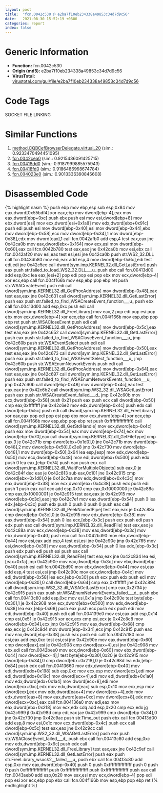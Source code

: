 ```yaml
---
layout: post
title:  "fcn.0042c530 @ e2ba7f10eb234338a49853c34d7d9c56"
date:   2021-08-30 15:52:19 +0300
categories: report
index: false
---
```


# Generic Information
- **Function:** fcn.0042c530
- **Origin (md5):** e2ba7f10eb234338a49853c34d7d9c56
- **VirusTotal:** [virustotal.com/gui/file/e2ba7f10eb234338a49853c34d7d9c56][virustotal_ref]

# Code Tags
<span class="tag" id="SOCKET">SOCKET</span>
<span class="tag" id="FILE">FILE</span>
<span class="tag" id="LINKING">LINKING</span>


# Similar Functions

1. [method.CQBCefBrowserDelegate.virtual\_20][similar_1_ref] (sim.: 0.9233470494451095)
2. [fcn.0042cea0][similar_2_ref] (sim.: 0.9215436091425715)
3. [fcn.00418dd0][similar_3_ref] (sim.: 0.9187999885575943)
4. [fcn.00418fd0][similar_4_ref] (sim.: 0.9186486998674784)
5. [fcn.004023e0][similar_5_ref] (sim.: 0.9013336390845608)


# Disassembled Code

{% highlight nasm %}
push ebp
mov ebp,esp
sub esp,0x84
mov eax,dword[0x55bdf4]
xor eax,ebp
mov dword[ebp-4],eax
mov eax,dword[ebp+0xc]
push ebx
push esi
mov esi,dword[ebp+8]
mov ebx,dword[esi]
mov ecx,dword[esi+0x1a8]
mov edx,dword[ebx+0x91c]
push edi
push esi
mov dword[ebp-0x40],esi
mov dword[ebp-0x44],ebx
mov dword[ebp-0x58],ecx
mov dword[ebp-0x34],1
mov dword[ebp-0x38],edx
mov dword[eax],1
call fcn.0042afb0
add esp,4
test eax,eax
jne 0x42ca0b
mov eax,dword[ebx+0x164]
mov ecx,esi
mov dword[ebp-0x60],eax
call fcn.0042b780
test eax,eax
jne 0x42ca0b
mov esi,ebx
call fcn.0042af20
mov esi,eax
test esi,esi
jne 0x42ca0b
push str.WS2_32.DLL
call fcn.0043db80
mov edi,eax
add esp,4
mov dword[ebp-0x6c],edi
test edi,edi
jne 0x42c5ec
call dword[sym.imp.KERNEL32.dll_GetLastError]
push eax
push str.failed_to_load_WS2_32.DLL___u_
push ebx
call fcn.00413d00
add esp,0xc
lea eax,[esi+2]
pop edi
pop esi
pop ebx
mov ecx,dword[ebp-4]
xor ecx,ebp
call fcn.004f166b
mov esp,ebp
pop ebp
ret
push str.WSACreateEvent
push edi
call dword[sym.imp.KERNEL32.dll_GetProcAddress]
mov dword[ebp-0x48],eax
test eax,eax
jne 0x42c631
call dword[sym.imp.KERNEL32.dll_GetLastError]
push eax
push str.failed_to_find_WSACreateEvent_function___u_
push ebx
call fcn.00413d00
add esp,0xc
push edi
call dword[sym.imp.KERNEL32.dll_FreeLibrary]
mov eax,2
pop edi
pop esi
pop ebx
mov ecx,dword[ebp-4]
xor ecx,ebp
call fcn.004f166b
mov esp,ebp
pop ebp
ret
push str.WSACloseEvent
push edi
call dword[sym.imp.KERNEL32.dll_GetProcAddress]
mov dword[ebp-0x5c],eax
test eax,eax
jne 0x42c652
call dword[sym.imp.KERNEL32.dll_GetLastError]
push eax
push str.failed_to_find_WSACloseEvent_function___u_
jmp 0x42c60b
push str.WSAEventSelect
push edi
call dword[sym.imp.KERNEL32.dll_GetProcAddress]
mov dword[ebp-0x50],eax
test eax,eax
jne 0x42c673
call dword[sym.imp.KERNEL32.dll_GetLastError]
push eax
push str.failed_to_find_WSAEventSelect_function___u_
jmp 0x42c60b
push str.WSAEnumNetworkEvents
push edi
call dword[sym.imp.KERNEL32.dll_GetProcAddress]
mov dword[ebp-0x64],eax
test eax,eax
jne 0x42c697
call dword[sym.imp.KERNEL32.dll_GetLastError]
push eax
push str.failed_to_find_WSAEnumNetworkEvents_function___u_
jmp 0x42c60b
call dword[ebp-0x48]
mov dword[ebp-0x4c],eax
test eax,eax
jne 0x42c6b2
call dword[sym.imp.WS2_32.dll_WSAGetLastError]
push eax
push str.WSACreateEvent_failed___d_
jmp 0x42c60b
mov ecx,dword[ebp-0x58]
push 0x21
push eax
push ecx
call dword[ebp-0x50]
cmp eax,0xffffffff
jne 0x42c6e2
mov edx,dword[ebp-0x4c]
push edx
call dword[ebp-0x5c]
push edi
call dword[sym.imp.KERNEL32.dll_FreeLibrary]
xor eax,eax
pop edi
pop esi
pop ebx
mov ecx,dword[ebp-4]
xor ecx,ebp
call fcn.004f166b
mov esp,ebp
pop ebp
ret
push 0xfffffffffffffff6
call dword[sym.imp.KERNEL32.dll_GetStdHandle]
mov ecx,dword[ebp-0x4c]
push eax
mov dword[ebp-0x54],eax
mov dword[ebp-0x74],ecx
mov dword[ebp-0x70],eax
call dword[sym.imp.KERNEL32.dll_GetFileType]
cmp eax,3
je 0x42c71b
cmp dword[ebx+0x1d0],0
jne 0x42c71b
mov dword[ebp-0x48],2
mov dword[ebp-0x50],0x3e8
jmp 0x42c730
mov dword[ebp-0x48],1
mov dword[ebp-0x50],0x64
lea esp,[esp]
mov edx,dword[ebp-0x50]
mov ecx,dword[ebp-0x48]
mov edi,dword[ebx+0x500]
push edx
push 0
lea eax,[ebp-0x74]
push eax
push ecx
call dword[sym.imp.KERNEL32.dll_WaitForMultipleObjects]
sub eax,0
je 0x42c84f
dec eax
je 0x42c813
sub eax,0x101
jne 0x42c915
cmp dword[ebx+0x1d0],0
je 0x42c7aa
mov edx,dword[ebx+0x4c3c]
mov eax,dword[ebp-0x38]
mov ecx,dword[ebx+0x4c38]
push edx
push edi
push 1
push eax
call ecx
add esp,0x10
cmp eax,0x10000000
je 0x42c88a
cmp eax,0x10000001
je 0x42c915
test eax,eax
je 0x42c915
mov dword[ebp-0x3c],eax
jmp 0x42c7ef
mov eax,dword[ebp-0x54]
push 0
lea edx,[ebp-0x3c]
push edx
push 0
push 0
push 0
push eax
call dword[sym.imp.KERNEL32.dll_PeekNamedPipe]
test eax,eax
je 0x42c88a
cmp dword[ebp-0x3c],0
je 0x42c915
mov edx,dword[ebp-0x38]
mov eax,dword[ebp-0x54]
push 0
lea ecx,[ebp-0x3c]
push ecx
push edi
push edx
push eax
call dword[sym.imp.KERNEL32.dll_ReadFile]
test eax,eax
je 0x42c88a
mov ecx,dword[ebp-0x38]
mov eax,dword[ebp-0x3c]
mov ebx,dword[ebp-0x40]
push ecx
call fcn.0042bd90
mov ebx,dword[ebp-0x44]
mov esi,eax
add esp,4
test esi,esi
jne 0x42c90e
jmp 0x42c765
mov esi,dword[ebp-0x38]
mov eax,dword[ebp-0x54]
push 0
lea edx,[ebp-0x3c]
push edx
push edi
push esi
push eax
call dword[sym.imp.KERNEL32.dll_ReadFile]
test eax,eax
jne 0x42c834
lea esi,[eax+0x1a]
jmp 0x42c90e
mov eax,dword[ebp-0x3c]
mov ebx,dword[ebp-0x40]
push esi
call fcn.0042bd90
mov ebx,dword[ebp-0x44]
mov esi,eax
add esp,4
test esi,esi
jmp 0x42c90c
mov edx,dword[ebp-0x4c]
mov edi,dword[ebp-0x58]
lea ecx,[ebp-0x30]
push ecx
push edx
push edi
mov dword[ebp-0x30],0
call dword[ebp-0x64]
cmp eax,0xffffffff
jne 0x42c894
call dword[sym.imp.WS2_32.dll_WSAGetLastError]
cmp eax,0x2734
je 0x42c915
push eax
push str.WSAEnumNetworkEvents_failed___d_
push ebx
call fcn.00413c80
add esp,0xc
mov esi,0x1a
jmp 0x42c90e
test byte[ebp-0x30],1
je 0x42c908
mov ecx,dword[ebx+0x500]
mov edx,dword[ebp-0x38]
lea eax,[ebp-0x68]
push eax
push ecx
push edx
push edi
mov edi,dword[ebp-0x40]
push edi
call fcn.004139e0
mov esi,eax
add esp,0x14
cmp esi,0x51
je 0x42c915
xor ecx,ecx
cmp esi,ecx
je 0x42c8c8
mov dword[ebp-0x34],ecx
jmp 0x42c915
mov eax,dword[ebp-0x68]
cmp eax,ecx
jg 0x42c8d4
mov dword[ebp-0x34],ecx
jmp 0x42c915
push eax
mov eax,dword[ebp-0x38]
push eax
push edi
call fcn.0042c180
mov esi,eax
add esp,0xc
test esi,esi
jne 0x42c90e
mov eax,dword[ebp-0x60]
cmp dword[eax],esi
je 0x42c908
cmp dword[eax+4],esi
jne 0x42c908
mov ebx,edi
call fcn.0042bee0
mov ecx,dword[ebp-0x60]
mov ebx,dword[ebp-0x44]
mov dword[ecx+4],1
test byte[ebp-0x30],0x20
je 0x42c915
mov dword[ebp-0x34],0
cmp dword[ebx+0x218],0
je 0x42c98d
lea edx,[ebp-0x84]
push edx
call fcn.00413660
mov edx,dword[ebp-0x40]
mov edi,dword[edx+0x198]
sub esp,0xc
mov ecx,esp
mov dword[ecx],edi
mov edi,dword[edx+0x19c]
mov dword[ecx+4],edi
mov edi,dword[edx+0x1a0]
mov edx,dword[edx+0x1a4]
mov dword[ecx+8],edi
mov dword[ecx+0xc],edx
mov edx,dword[eax]
sub esp,0x10
mov ecx,esp
mov dword[ecx],edx
mov edx,dword[eax+4]
mov dword[ecx+4],edx
mov edx,dword[eax+8]
mov eax,dword[eax+0xc]
mov dword[ecx+8],edx
mov dword[ecx+0xc],eax
call fcn.004136a0
mov edi,eax
mov eax,dword[ebx+0x218]
mov ecx,edx
cdq
add esp,0x20
cmp ecx,edx
jg 0x42c999
jl 0x42c98d
cmp edi,eax
jae 0x42c999
cmp dword[ebp-0x34],0
jne 0x42c730
jmp 0x42c9ac
push str.Time_out
push ebx
call fcn.00413d00
add esp,8
mov esi,0x1c
mov ecx,dword[ebp-0x4c]
push ecx
call dword[ebp-0x5c]
test eax,eax
jne 0x42c9cc
call dword[sym.imp.WS2_32.dll_WSAGetLastError]
push eax
push str.WSACloseEvent_failed___d_
push ebx
call fcn.00413c80
add esp,0xc
mov edx,dword[ebp-0x6c]
push edx
call dword[sym.imp.KERNEL32.dll_FreeLibrary]
test eax,eax
jne 0x42c9ef
call dword[sym.imp.KERNEL32.dll_GetLastError]
push eax
push str.FreeLibrary_wsock2__failed___u_
push ebx
call fcn.00413c80
add esp,0xc
mov eax,dword[ebp-0x40]
push 0
push 0xffffffffffffffff
push 0
push 0
push 0xffffffffffffffff
push 0xffffffffffffffff
push 0xffffffffffffffff
push eax
call fcn.0043aeb0
add esp,0x20
mov eax,esi
mov ecx,dword[ebp-4]
pop edi
pop esi
xor ecx,ebp
pop ebx
call fcn.004f166b
mov esp,ebp
pop ebp
ret
{% endhighlight %}


[similar_1_ref]: /report/method.CQBCefBrowserDelegate.virtual_20@ba86269e5231930ee4def4088ddb8d19
[similar_2_ref]: /report/fcn.0042cea0@e2ba7f10eb234338a49853c34d7d9c56
[similar_3_ref]: /report/fcn.00418dd0@e2ba7f10eb234338a49853c34d7d9c56
[similar_4_ref]: /report/fcn.00418fd0@279a61b1e76da49531f1f16fd1102a2d
[similar_5_ref]: /report/fcn.004023e0@e2ba7f10eb234338a49853c34d7d9c56
[virustotal_ref]: https://www.virustotal.com/gui/file/e2ba7f10eb234338a49853c34d7d9c56